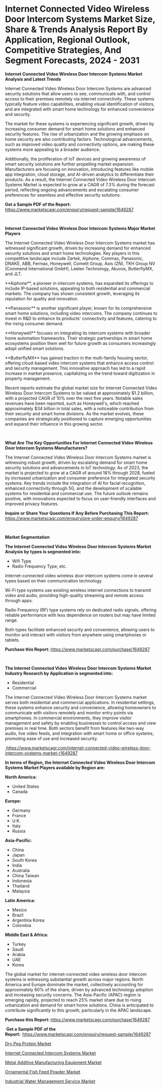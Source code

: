 <p><h1>Internet Connected Video Wireless Door Intercom Systems Market Size, Share & Trends Analysis Report By Application, Regional Outlook, Competitive Strategies, And Segment Forecasts, 2024 - 2031</h1></p><p><strong>Internet Connected Video Wireless Door Intercom Systems Market Analysis and Latest Trends</strong></p>
<p><p>Internet Connected Video Wireless Door Intercom Systems are advanced security solutions that allow users to see, communicate with, and control access to their premises remotely via internet connectivity. These systems typically feature video capabilities, enabling visual identification of visitors, and are integrated with smart home technology for enhanced convenience and security.</p><p>The market for these systems is experiencing significant growth, driven by increasing consumer demand for smart home solutions and enhanced security features. The rise of urbanization and the growing emphasis on home security are also contributing factors. Technological advancements, such as improved video quality and connectivity options, are making these systems more appealing to a broader audience.</p><p>Additionally, the proliferation of IoT devices and growing awareness of smart security solutions are further propelling market expansion. Manufacturers are focusing on innovation, introducing features like mobile app integration, cloud storage, and AI-driven analytics to differentiate their products. As a result, the Internet Connected Video Wireless Door Intercom Systems Market is expected to grow at a CAGR of 7.3% during the forecast period, reflecting ongoing advancements and escalating consumer preferences for seamless and effective security solutions.</p></p>
<p><strong>Get a Sample PDF of the Report:&nbsp;</strong> <a href="https://www.marketscagr.com/enquiry/request-sample/1649287?utm_campaign=1128&utm_medium=2&utm_source=Github&utm_content=ia&utm_term=15102024&utm_id=internet-connected-video-wireless-door-intercom-systems">https://www.marketscagr.com/enquiry/request-sample/1649287</a></p>
<p>&nbsp;</p>
<p><strong>Internet Connected Video Wireless Door Intercom Systems Major Market Players</strong></p>
<p><p>The Internet Connected Video Wireless Door Intercom Systems market has witnessed significant growth, driven by increasing demand for enhanced security solutions and smart home technologies. Key players in this competitive landscape include Zartek, Aiphone, Commax, Panasonic, DNAKE, ABB, Fermax, Honeywell, Comelit Group, Axis (ZN), TKH Group NV (Commend International GmbH), Leelen Technology, Akuvox, ButterflyMX, and JLT.</p><p>**Aiphone**, a pioneer in intercom systems, has expanded its offerings to include IP-based solutions, appealing to both residential and commercial markets. The company has shown consistent growth, leveraging its reputation for quality and innovation.</p><p>**Panasonic** is another significant player, known for its comprehensive smart home solutions, including video intercoms. The company continues to invest in R&D to enhance its products' connectivity and features, catering to the rising consumer demand.</p><p>**Honeywell** focuses on integrating its intercom systems with broader home automation frameworks. Their strategic partnerships in smart home ecosystems position them well for future growth as consumers increasingly adopt unified smart solutions.</p><p>**ButterflyMX** has gained traction in the multi-family housing sector, offering cloud-based video intercom systems that enhance access control and security management. This innovative approach has led to a rapid increase in market presence, capitalizing on the trend toward digitization in property management.</p><p>Recent reports estimate the global market size for Internet Connected Video Wireless Door Intercom Systems to be valued at approximately $1.2 billion, with a projected CAGR of 10% over the next five years. Notable sales revenues have been reported, such as Honeywell's, which reached approximately $34 billion in total sales, with a noticeable contribution from their security and smart home divisions. As the market evolves, these companies are strategically positioned to capture emerging opportunities and expand their influence in this growing sector.</p></p>
<p>&nbsp;</p>
<p><strong>What Are The Key Opportunities For Internet Connected Video Wireless Door Intercom Systems Manufacturers?</strong></p>
<p><p>The Internet Connected Video Wireless Door Intercom Systems market is witnessing robust growth, driven by escalating demand for smart home security solutions and advancements in IoT technology. As of 2023, the market is projected to grow at a CAGR of around 18% through 2028, fueled by increased urbanization and consumer preference for integrated security systems. Key trends include the integration of AI for facial recognition, enhanced connectivity through 5G, and the development of scalable systems for residential and commercial use. The future outlook remains positive, with innovations expected to focus on user-friendly interfaces and improved privacy features.</p></p>
<p><strong>Inquire or Share Your Questions If Any Before Purchasing This Report:</strong> <a href="https://www.marketscagr.com/enquiry/pre-order-enquiry/1649287?utm_campaign=1128&utm_medium=2&utm_source=Github&utm_content=ia&utm_term=15102024&utm_id=internet-connected-video-wireless-door-intercom-systems">https://www.marketscagr.com/enquiry/pre-order-enquiry/1649287</a></p>
<p>&nbsp;</p>
<p><strong>Market Segmentation</strong></p>
<p><strong>The Internet Connected Video Wireless Door Intercom Systems Market Analysis by types is segmented into:</strong></p>
<p><ul><li>Wifi Type</li><li>Radio Frequency Type, etc.</li></ul></p>
<p><p>Internet-connected video wireless door intercom systems come in several types based on their communication technology. </p><p>Wi-Fi type systems use existing wireless internet connections to transmit video and audio, providing high-quality streaming and remote access through apps. </p><p>Radio Frequency (RF) type systems rely on dedicated radio signals, offering reliable performance with less dependence on routers but may have limited range. </p><p>Both types facilitate enhanced security and convenience, allowing users to monitor and interact with visitors from anywhere using smartphones or tablets.</p></p>
<p><strong>Purchase this Report:&nbsp;</strong><a href="https://www.marketscagr.com/purchase/1649287?utm_campaign=1128&utm_medium=2&utm_source=Github&utm_content=ia&utm_term=15102024&utm_id=internet-connected-video-wireless-door-intercom-systems">https://www.marketscagr.com/purchase/1649287</a></p>
<p>&nbsp;</p>
<p><strong>The Internet Connected Video Wireless Door Intercom Systems Market Industry Research by Application is segmented into:</strong></p>
<p><ul><li>Residential</li><li>Commercial</li></ul></p>
<p><p>The Internet Connected Video Wireless Door Intercom Systems market serves both residential and commercial applications. In residential settings, these systems enhance security and convenience, allowing homeowners to communicate with visitors remotely and monitor entry points via smartphones. In commercial environments, they improve visitor management and safety by enabling businesses to control access and view premises in real time. Both sectors benefit from features like two-way audio, live video feeds, and integration with smart home or office systems, promoting ease of use and increased security.</p></p>
<p><a href="https://www.marketscagr.com/internet-connected-video-wireless-door-intercom-systems-market-r1649287?utm_campaign=1128&utm_medium=2&utm_source=Github&utm_content=ia&utm_term=15102024&utm_id=internet-connected-video-wireless-door-intercom-systems">&nbsp;https://www.marketscagr.com/internet-connected-video-wireless-door-intercom-systems-market-r1649287</a></p>
<p><strong>In terms of Region, the Internet Connected Video Wireless Door Intercom Systems Market Players available by Region are:</strong></p>
<p>
    <p> <strong> North America: </strong>
        <ul>
            <li>United States</li>
            <li>Canada</li>
        </ul>
        </p> 
    <p> <strong> Europe: </strong>
        <ul>
            <li>Germany</li>
            <li>France</li>
            <li>U.K.</li>
            <li>Italy</li>
            <li>Russia</li>
        </ul>
        </p> 
    <p> <strong> Asia-Pacific: </strong>
        <ul>
            <li>China</li>
            <li>Japan</li>
            <li>South Korea</li>
            <li>India</li>
            <li>Australia</li>
            <li>China Taiwan</li>
            <li>Indonesia</li>
            <li>Thailand</li>
            <li>Malaysia</li>
        </ul>
        </p> 
    <p> <strong> Latin America: </strong>
        <ul>
            <li>Mexico</li>
            <li>Brazil</li>
            <li>Argentina Korea</li>
            <li>Colombia</li>
        </ul>
        </p> 
    <p> <strong> Middle East & Africa: </strong>
        <ul>
            <li>Turkey</li>
            <li>Saudi</li>
            <li>Arabia</li>
            <li>UAE</li>
            <li>Korea</li>
        </ul>
    </p>
    </p>
<p><p>The global market for internet-connected video wireless door intercom systems is witnessing substantial growth across major regions. North America and Europe dominate the market, collectively accounting for approximately 60% of the share, driven by advanced technology adoption and increasing security concerns. The Asia-Pacific (APAC) region is emerging rapidly, projected to reach 25% market share due to rising urbanization and demand for smart home solutions. China is anticipated to contribute significantly to this growth, particularly in the APAC landscape.</p></p>
<p><strong>Purchase this Report: </strong><a href="https://www.marketscagr.com/purchase/1649287?utm_campaign=1128&utm_medium=2&utm_source=Github&utm_content=ia&utm_term=15102024&utm_id=internet-connected-video-wireless-door-intercom-systems">https://www.marketscagr.com/purchase/1649287</a></p>
<p>&nbsp;<strong>Get a Sample PDF of the Report:&nbsp;&nbsp;</strong><a href="https://www.marketscagr.com/enquiry/request-sample/1649287?utm_campaign=1128&utm_medium=2&utm_source=Github&utm_content=ia&utm_term=15102024&utm_id=internet-connected-video-wireless-door-intercom-systems">https://www.marketscagr.com/enquiry/request-sample/1649287</a></p>
<p><strong></strong></p>
<p><p><a href="https://www.linkedin.com/pulse/dry-pea-protein-market-forecasts-trends-impact-analysis-ra8xe?utm_campaign=1128&utm_medium=2&utm_source=Github&utm_content=ia&utm_term=15102024&utm_id=internet-connected-video-wireless-door-intercom-systems">Dry Pea Protein Market</a></p><p><a href="https://github.com/ofeliap0codgers/Market-Research-Report-List-1/blob/main/internet-connected-intercom-systems-market.md?utm_campaign=1128&utm_medium=2&utm_source=Github&utm_content=ia&utm_term=15102024&utm_id=internet-connected-video-wireless-door-intercom-systems">Internet Connected Intercom Systems Market</a></p><p><a href="https://github.com/raymederonmot/Market-Research-Report-List-1/blob/main/metal-additive-manufacturing-equipment-market.md?utm_campaign=1128&utm_medium=2&utm_source=Github&utm_content=ia&utm_term=15102024&utm_id=internet-connected-video-wireless-door-intercom-systems">Metal Additive Manufacturing Equipment Market</a></p><p><a href="https://www.linkedin.com/pulse/global-ornamental-fish-feed-powder-market-opportunities-berse?utm_campaign=1128&utm_medium=2&utm_source=Github&utm_content=ia&utm_term=15102024&utm_id=internet-connected-video-wireless-door-intercom-systems">Ornamental Fish Feed Powder Market</a></p><p><a href="https://www.linkedin.com/pulse/industrial-water-management-service-market-global-insights-usqre?utm_campaign=1128&utm_medium=2&utm_source=Github&utm_content=ia&utm_term=15102024&utm_id=internet-connected-video-wireless-door-intercom-systems">Industrial Water Management Service Market</a></p></p>